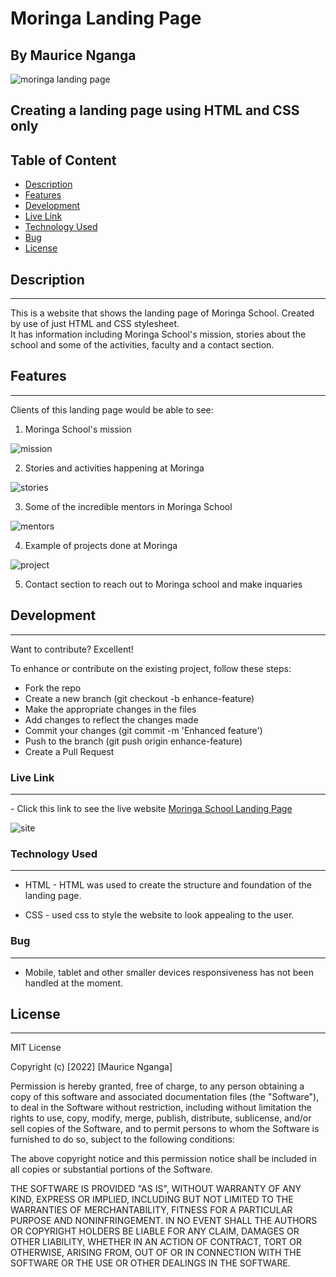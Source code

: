 # Moringa Landing Page

## By Maurice Nganga

![moringa landing page](./assets/img/Homepage%20Moringa.png)

## Creating a landing page using HTML and CSS only

## Table of Content

 - [Description](#description)
 - [Features](#features)
 - [Development](#development)
 - [Live Link](#live-link)
 - [Technology  Used](#technology-used)
 - [Bug](#bug)
 - [License](#license)
 

## Description

---
This is a website that shows the landing page of Moringa School. Created by use of just HTML and CSS stylesheet.  
It has information including Moringa School's mission, stories about the school and some of the activities, faculty and a contact section.  

## Features

---
Clients of this landing page would be able to see:  

1. Moringa School's mission

![mission](./assets/img/Homepage%20Moringa.png)

2. Stories and activities happening at Moringa

![stories](./assets/img/Stories%20moringa.png)

3. Some of the incredible mentors in Moringa School

![mentors](./assets/img/mentor%20moringa.png)

4. Example of projects done at Moringa

![project](./assets/img/project%20moringa.png)

5. Contact section to reach out to Moringa school and make inquaries

## Development

---
Want to contribute? Excellent!

To enhance or contribute on the existing project, follow these steps:

* Fork the repo
* Create a new branch (git checkout -b enhance-feature)
* Make the appropriate changes in the files
* Add changes to reflect the changes made
* Commit your changes (git commit -m 'Enhanced feature')
* Push to the branch (git push origin enhance-feature)
* Create a Pull Request

### Live Link

---

\- Click this link to see the live website [Moringa School Landing Page]()

![site](./assets/img/moringa%20landing%20page%20website.png)

### Technology Used

---

- HTML - HTML was used to create the structure and foundation of the landing page.  

- CSS - used css to style the website to look appealing to the user.

### Bug

---

- Mobile, tablet and other smaller devices responsiveness has not been handled at the moment.

## License

---

MIT License

Copyright (c) [2022] [Maurice Nganga]

Permission is hereby granted, free of charge, to any person obtaining a copy
of this software and associated documentation files (the "Software"), to deal
in the Software without restriction, including without limitation the rights
to use, copy, modify, merge, publish, distribute, sublicense, and/or sell
copies of the Software, and to permit persons to whom the Software is
furnished to do so, subject to the following conditions:

The above copyright notice and this permission notice shall be included in all
copies or substantial portions of the Software.

THE SOFTWARE IS PROVIDED "AS IS", WITHOUT WARRANTY OF ANY KIND, EXPRESS OR
IMPLIED, INCLUDING BUT NOT LIMITED TO THE WARRANTIES OF MERCHANTABILITY,
FITNESS FOR A PARTICULAR PURPOSE AND NONINFRINGEMENT. IN NO EVENT SHALL THE
AUTHORS OR COPYRIGHT HOLDERS BE LIABLE FOR ANY CLAIM, DAMAGES OR OTHER
LIABILITY, WHETHER IN AN ACTION OF CONTRACT, TORT OR OTHERWISE, ARISING FROM,
OUT OF OR IN CONNECTION WITH THE SOFTWARE OR THE USE OR OTHER DEALINGS IN THE
SOFTWARE.